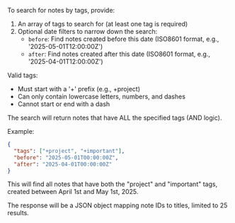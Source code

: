 To search for notes by tags, provide:

1. An array of tags to search for (at least one tag is required)
2. Optional date filters to narrow down the search:
   - `before`: Find notes created before this date (ISO8601 format, e.g., '2025-05-01T12:00:00Z')
   - `after`: Find notes created after this date (ISO8601 format, e.g., '2025-04-01T12:00:00Z')

Valid tags:
- Must start with a '+' prefix (e.g., +project)
- Can only contain lowercase letters, numbers, and dashes
- Cannot start or end with a dash

The search will return notes that have ALL the specified tags (AND logic).

Example:
```json
{
  "tags": ["+project", "+important"],
  "before": "2025-05-01T00:00:00Z",
  "after": "2025-04-01T00:00:00Z"
}
```

This will find all notes that have both the "project" and "important" tags, created between April 1st and May 1st, 2025.

The response will be a JSON object mapping note IDs to titles, limited to 25 results.
